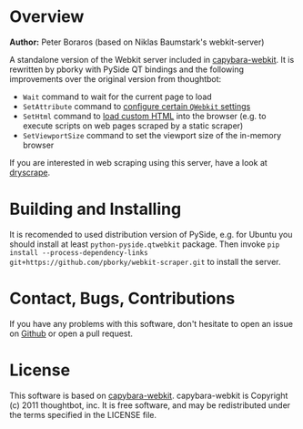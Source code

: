 # Overview

**Author:** Peter Boraros (based on Niklas Baumstark's webkit-server)

A standalone version of the Webkit server included in [capybara-webkit][1].
It is rewritten by pborky with PySide QT bindings and the following improvements over the
original version from thoughtbot:

* `Wait` command to wait for the current page to load
* `SetAttribute` command to [configure certain `QWebkit` settings][2]
* `SetHtml` command to [load custom HTML][3] into the browser (e.g. to
  execute scripts on web pages scraped by a static scraper)
* `SetViewportSize` command to set the viewport size of the in-memory browser

If you are interested in web scraping using this server, have a look at [dryscrape][4].

# Building and Installing

It is recomended to used distribution version of PySide, e.g. for Ubuntu you should install 
at least `python-pyside.qtwebkit` package. Then 
invoke `pip install --process-dependency-links git+https://github.com/pborky/webkit-scraper.git` to install the server.

# Contact, Bugs, Contributions

If you have any problems with this software, don't hesitate to open an 
issue on [Github](https://github.com/pborky/webkit-scraper) or open a pull 
request.

# License

This software is based on [capybara-webkit][1].
capybara-webkit is Copyright (c) 2011 thoughtbot, inc. It is free software, and
may be redistributed under the terms specified in the LICENSE file.

 [1]: https://github.com/thoughtbot/capybara-webkit
 [2]: https://github.com/thoughtbot/capybara-webkit/pull/171
 [3]: https://github.com/thoughtbot/capybara-webkit/pull/170
 [4]: https://github.com/niklasb/dryscrape
